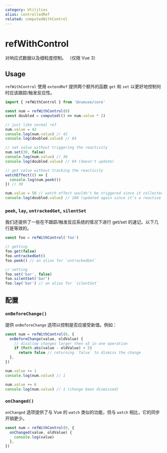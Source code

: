 ```yaml
---
category: Utilities
alias: controlledRef
related: computedWithControl
---
```


# refWithControl

对响应式数据以及细粒度控制。 （仅限 Vue 3）

## Usage

`refWithControl` 使用 `extendRef` 提供两个额外的函数 `get` 和 `set` 以更好地控制何时应该跟踪/触发反应性。

```ts
import { refWithControl } from '@vueuse/core'

const num = refWithControl(0)
const doubled = computed(() => num.value * 2)

// just like normal ref
num.value = 42
console.log(num.value) // 42
console.log(doubled.value) // 84

// set value without triggering the reactivity
num.set(30, false)
console.log(num.value) // 30
console.log(doubled.value) // 84 (doesn't update)

// get value without tracking the reactivity
watchEffect(() => {
  console.log(num.peek())
}) // 30

num.value = 50 // watch effect wouldn't be triggered since it collected nothing.
console.log(doubled.value) // 100 (updated again since it's a reactive set)
```

### `peek`, `lay`, `untrackedGet`, `silentSet`

我们还提供了一些在不跟踪/触发反应系统的情况下进行 get/set 的速记。以下几行是等效的。

```ts
const foo = refWithControl('foo')
```

```ts
// getting
foo.get(false)
foo.untrackedGet()
foo.peek() // an alias for `untrackedGet`
```

```ts
// setting
foo.set('bar', false)
foo.silentSet('bar')
foo.lay('bar') // an alias for `silentSet`
```

## 配置

### `onBeforeChange()`

提供 `onBeforeChange` 选项以控制是否应接受新值。例如：

```ts
const num = refWithControl(0, {
  onBeforeChange(value, oldValue) {
    // disallow changes larger then ±5 in one operation
    if (Math.abs(value - oldValue) > 5)
      return false // returning `false` to dismiss the change
  },
})

num.value += 1
console.log(num.value) // 1

num.value += 6
console.log(num.value) // 1 (change been dismissed)
```

### `onChanged()`

`onChanged` 选项提供了与 Vue 的 `watch` 类似的功能，但与 `watch` 相比，它的同步开销更少。

```ts
const num = refWithControl(0, {
  onChanged(value, oldValue) {
    console.log(value)
  },
})
```
